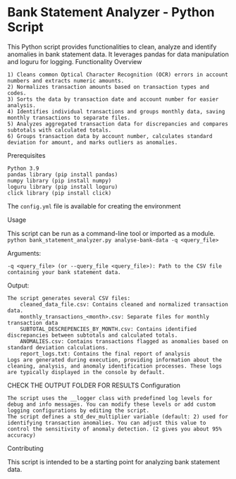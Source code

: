 # Bank Statement Analyzer - Python Script

This Python script provides functionalities to clean, analyze and identify anomalies in bank statement data. It leverages pandas for data manipulation and loguru for logging.
Functionality Overview

    1) Cleans common Optical Character Recognition (OCR) errors in account numbers and extracts numeric amounts.
    2) Normalizes transaction amounts based on transaction types and codes.
    3) Sorts the data by transaction date and account number for easier analysis.
    4) Identifies individual transactions and groups monthly data, saving monthly transactions to separate files.
    5) Analyzes aggregated transaction data for discrepancies and compares subtotals with calculated totals.
    6) Groups transaction data by account number, calculates standard deviation for amount, and marks outliers as anomalies.

Prerequisites

    Python 3.9
    pandas library (pip install pandas)
    numpy library (pip install numpy)
    loguru library (pip install loguru)
    click library (pip install click)

The `config.yml` file is available for creating the environment

Usage

This script can be run as a command-line tool or imported as a module.
`python bank_statement_analyzer.py analyse-bank-data -q <query_file>`

Arguments:

    -q <query_file> (or --query_file <query_file>): Path to the CSV file containing your bank statement data.

Output:

    The script generates several CSV files:
        cleaned_data_file.csv: Contains cleaned and normalized transaction data.
        monthly_transactions_<month>.csv: Separate files for monthly transaction data
        SUBTOTAL_DESCREPENCIES_BY_MONTH.csv: Contains identified discrepancies between subtotals and calculated totals.
        ANOMALIES.csv: Contains transactions flagged as anomalies based on standard deviation calculations.
        report_logs.txt: Contains the final report of analysis
    Logs are generated during execution, providing information about the cleaning, analysis, and anomaly identification processes. These logs are typically displayed in the console by default.
CHECK THE OUTPUT FOLDER FOR RESULTS
Configuration

    The script uses the __logger class with predefined log levels for debug and info messages. You can modify these levels or add custom logging configurations by editing the script.
    The script defines a std_dev_multiplier variable (default: 2) used for identifying transaction anomalies. You can adjust this value to control the sensitivity of anomaly detection. (2 gives you about 95% accuracy)

Contributing

This script is intended to be a starting point for analyzing bank statement data.
